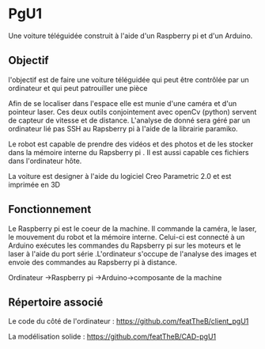 # PgU1

Une voiture téléguidée construit à l'aide d'un Raspberry pi et d'un Arduino.

## Objectif

l'objectif est de faire une voiture téléguidée qui peut être contrôlée par un ordinateur
et qui peut patrouiller une pièce

Afin de se localiser dans l'espace elle est munie d'une caméra et d'un pointeur laser. Ces deux outils conjointement avec openCv (python) 
servent de capteur de vitesse et de distance. L'analyse de donné sera géré par un ordinateur lié
pas SSH au Rapsberry pi à l'aide de la librairie paramiko. 

Le robot est capable de prendre des vidéos et des photos et de les stocker dans la mémoire interne du Rapsberry pi
. Il est aussi capable ces fichiers dans l'ordinateur hôte.

La voiture est designer à l'aide du logiciel Creo Parametric 2.0 et est imprimée en 3D

## Fonctionnement 

Le Raspberry pi est le coeur de la machine. Il commande la caméra, le laser, le mouvement du robot et la mémoire interne.
Celui-ci est connecté à un Arduino exécutes les commandes du Rapsberry pi sur les moteurs et le laser à l'aide du port série .L'ordinateur
s'occupe de l'analyse des images et envoie des commandes au Rapsberry pi à distance.

Ordinateur ->Raspberry pi ->Arduino->composante de la machine

## Répertoire associé

Le code du côté de l'ordinateur : https://github.com/featTheB/client_pgU1

La modélisation solide : https://github.com/featTheB/CAD-pgU1

